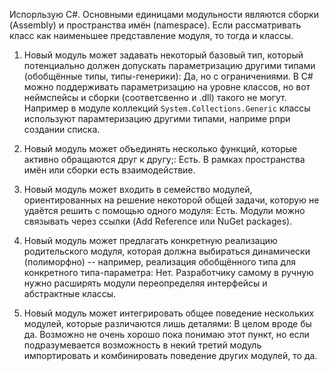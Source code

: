 Испорльзую С#. Основными единицами модульности являются сборки (Assembly) и пространства имён (namespace). Если рассматривать класс как наименьшее представление модуля, то тогда и классы.

1. Новый модуль может задавать некоторый базовый тип, который потенциально должен допускать параметризацию другими типами (обобщённые типы, типы-генерики): 
   Да, но с ограничениями. В С# можно поддерживать параметризацию на уровне классов, но вот неймспейсы и сборки (соответсвенно и .dll) такого не могут. Например в модуле коллекций `System.Collections.Generic` классы используют 
   парамтеризацию другими типами, наприме рпри создании списка.

2. Новый модуль может объединять несколько функций, которые активно обращаются друг к другу;:
   Есть. В рамках пространства имён или сборки есть взаимодействие.

3. Новый модуль может входить в семейство модулей, ориентированных на решение некоторой общей задачи, которую не удаётся решить с помощью одного модуля:
   Есть. Модули можно связывать через ссылки (Add Reference или NuGet packages).

4. Новый модуль может предлагать конкретную реализацию родительского модуля, которая должна выбираться динамически (полиморфно) -- например, реализация обобщённого типа для конкретного типа-параметра:
   Нет. Разработчику самому в ручную нужно расширять модули переопределяя интерфейсы и абстрактные классы.
   
5. Новый модуль может интегрировать общее поведение нескольких модулей, которые различаются лишь деталями:
   В целом вроде бы да. Возможно не очень хорошо пока понимаю этот пункт, но если подразумевается возможность в некий третий модуль импортировать и комбинировать поведение других модулей, то да.
